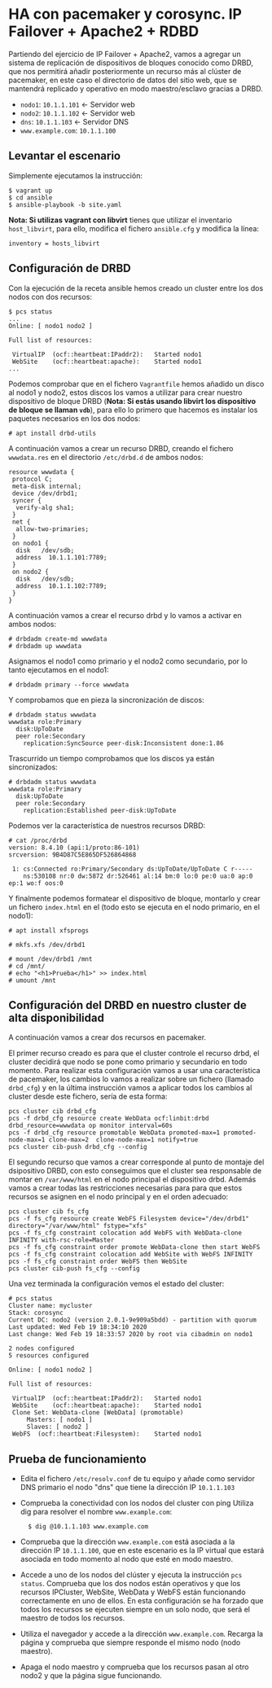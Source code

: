 # HA con pacemaker y corosync. IP Failover + Apache2 + RDBD

Partiendo del ejercicio de IP Failover + Apache2,  vamos a agregar un sistema de replicación de dispositivos de bloques conocido como DRBD, que nos permitirá añadir posteriormente un recurso más al clúster de pacemaker, en este caso el directorio de datos del sitio web, que se mantendrá replicado y operativo en modo maestro/esclavo gracias a DRBD.

* `nodo1`: `10.1.1.101` <- Servidor web
* `nodo2`: `10.1.1.102` <- Servidor web
* `dns`: `10.1.1.103` <- Servidor DNS
* `www.example.com`: `10.1.1.100`

## Levantar el escenario

Simplemente ejecutamos la instrucción:

    $ vagrant up
    $ cd ansible
    $ ansible-playbook -b site.yaml

**Nota: Si utilizas vagrant con libvirt** tienes que utilizar el inventario `host_libvirt`, para ello, modifica el fichero `ansible.cfg` y modifica la línea:

    inventory = hosts_libvirt


## Configuración de DRBD

Con la ejecución de la receta ansible hemos creado un cluster entre los dos nodos con dos recursos: 

    $ pcs status
    ...
    Online: [ nodo1 nodo2 ]

    Full list of resources:

     VirtualIP	(ocf::heartbeat:IPaddr2):	Started nodo1
     WebSite	(ocf::heartbeat:apache):	Started nodo1
    ...

Podemos comprobar que en el fichero `Vagrantfile` hemos añadido un disco al nodo1 y nodo2, estos discos los vamos a utilizar para crear nuestro dispositivo de bloque DRBD (**Nota: Si estás usando libvirt los dispositivo de bloque se llaman `vdb`**), para ello lo primero que hacemos es instalar los paquetes necesarios en los dos nodos:

    # apt install drbd-utils

A continuación vamos a crear un recurso DRBD, creando el fichero `wwwdata.res` en el directorio `/etc/drbd.d` de ambos nodos:
  
    resource wwwdata {
     protocol C;
     meta-disk internal;
     device /dev/drbd1;
     syncer {
      verify-alg sha1;
     }
     net {
      allow-two-primaries;
     }
     on nodo1 {
      disk   /dev/sdb;
      address  10.1.1.101:7789;
     }
     on nodo2 {
      disk   /dev/sdb;
      address  10.1.1.102:7789;
     }
    }
  
A continuación vamos a crear el recurso drbd y lo vamos a activar en ambos nodos:

    # drbdadm create-md wwwdata
    # drbdadm up wwwdata

Asignamos el nodo1 como primario y el nodo2 como secundario, por lo tanto ejecutamos en el nodo1:

    # drbdadm primary --force wwwdata

Y comprobamos que en pieza la sincronización de discos:

    # drbdadm status wwwdata
    wwwdata role:Primary
      disk:UpToDate
      peer role:Secondary
        replication:SyncSource peer-disk:Inconsistent done:1.86

Trascurrido un tiempo comprobamos que los discos ya están sincronizados:

    # drbdadm status wwwdata
    wwwdata role:Primary
      disk:UpToDate
      peer role:Secondary
        replication:Established peer-disk:UpToDate

Podemos ver la característica de nuestros recursos DRBD:

    # cat /proc/drbd
    version: 8.4.10 (api:1/proto:86-101)
    srcversion: 9B4D87C5E865DF526864868 

     1: cs:Connected ro:Primary/Secondary ds:UpToDate/UpToDate C r-----
        ns:530108 nr:0 dw:5872 dr:526461 al:14 bm:0 lo:0 pe:0 ua:0 ap:0 ep:1 wo:f oos:0

Y finalmente podemos formatear el dispositivo de bloque, montarlo y crear un fichero `index.html` en el (todo esto se ejecuta en el nodo primario, en el nodo1):

    # apt install xfsprogs
  
    # mkfs.xfs /dev/drbd1
  
    # mount /dev/drbd1 /mnt
    # cd /mnt/
    # echo "<h1>Prueba</h1>" >> index.html
    # umount /mnt
  
## Configuración del DRBD en nuestro cluster de alta disponibilidad

A continuación vamos a crear dos recursos en pacemaker.

El primer recurso creado es para que el cluster controle el recurso drbd, el cluster decidirá que nodo se pone como primario y secundario en todo momento. Para realizar esta configuración vamos a usar una característica de pacemaker, los cambios lo vamos a realizar sobre un fichero (llamado `drbd_cfg`) y en la última instrucción vamos a aplicar todos los cambios al cluster desde este fichero, sería de esta forma:

    pcs cluster cib drbd_cfg
    pcs -f drbd_cfg resource create WebData ocf:linbit:drbd drbd_resource=wwwdata op monitor interval=60s
    pcs -f drbd_cfg resource promotable WebData promoted-max=1 promoted-node-max=1 clone-max=2  clone-node-max=1 notify=true
    pcs cluster cib-push drbd_cfg --config
  
El segundo recurso que vamos a crear corresponde al punto de montaje del dsipositivo DRBD, con esto conseguimos que el cluster sea responsable de montar en `/var/www/html` en el nodo principal el dispositivo drbd. Además vamos a crear todas las restricciones necesarias para para que estos recursos se asignen en el nodo principal y en el orden adecuado:

    pcs cluster cib fs_cfg
    pcs -f fs_cfg resource create WebFS Filesystem device="/dev/drbd1" directory="/var/www/html" fstype="xfs"
    pcs -f fs_cfg constraint colocation add WebFS with WebData-clone INFINITY with-rsc-role=Master
    pcs -f fs_cfg constraint order promote WebData-clone then start WebFS
    pcs -f fs_cfg constraint colocation add WebSite with WebFS INFINITY
    pcs -f fs_cfg constraint order WebFS then WebSite
    pcs cluster cib-push fs_cfg --config
  
Una vez terminada la configuración vemos el estado del cluster:

    # pcs status
    Cluster name: mycluster
    Stack: corosync
    Current DC: nodo2 (version 2.0.1-9e909a5bdd) - partition with quorum
    Last updated: Wed Feb 19 18:34:10 2020
    Last change: Wed Feb 19 18:33:57 2020 by root via cibadmin on nodo1

    2 nodes configured
    5 resources configured

    Online: [ nodo1 nodo2 ]

    Full list of resources:

     VirtualIP	(ocf::heartbeat:IPaddr2):	Started nodo1
     WebSite	(ocf::heartbeat:apache):	Started nodo1
     Clone Set: WebData-clone [WebData] (promotable)
         Masters: [ nodo1 ]
         Slaves: [ nodo2 ]
     WebFS	(ocf::heartbeat:Filesystem):	Started nodo1

 
## Prueba de funcionamiento

* Edita el fichero `/etc/resolv.conf` de tu equipo y añade como servidor DNS primario el nodo "dns" que tiene la dirección IP `10.1.1.103`
* Comprueba la conectividad con los nodos del cluster con ping Utiliza dig para resolver el nombre `www.example.com`:

        $ dig @10.1.1.103 www.example.com

* Comprueba que la dirección `www.example.com` está asociada a la dirección IP `10.1.1.100`, que en este escenario es la IP virtual que estará asociada en todo momento al nodo que esté en modo maestro.
* Accede a uno de los nodos del clúster y ejecuta la instrucción `pcs status`. Comprueba que los dos nodos están operativos y que los recursos IPCluster, WebSite, WebData y WebFS están funcionando correctamente en uno de ellos. En esta configuración se ha forzado que todos los recursos se ejecuten siempre en un solo nodo, que será el maestro de todos los recursos.
* Utiliza el navegador y accede a la dirección `www.example.com`. Recarga la página y comprueba que siempre responde el mismo nodo (nodo maestro).
* Apaga el nodo maestro y comprueba que los recursos pasan al otro nodo2 y que la página sigue funcionando.
